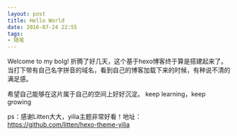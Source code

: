 ```yaml
---
layout: post
title: Hello World
date: 2016-07-24 22:55
tags:
- 随笔
---
```

Welcome to my bolg! 
折腾了好几天，这个基于hexo博客终于算是搭建起来了。当打下带有自己名字拼音的域名，看到自己的博客加载下来的时候，有种说不清的满足感。
<!--more-->
希望自己能够在这片属于自己的空间上好好沉淀。
keep learning，keep growing

ps：感谢Litten大大，yilia主题非常好看！地址：https://github.com/litten/hexo-theme-yilia
